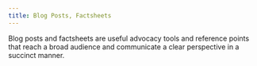 ```yaml
---
title: Blog Posts, Factsheets
---
```

Blog posts and factsheets are useful advocacy tools and reference points that reach a broad audience and communicate a clear perspective in a succinct manner.

